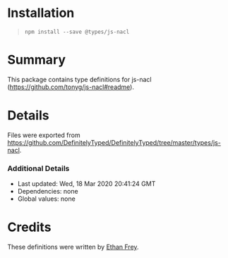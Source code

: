# Installation
> `npm install --save @types/js-nacl`

# Summary
This package contains type definitions for js-nacl (https://github.com/tonyg/js-nacl#readme).

# Details
Files were exported from https://github.com/DefinitelyTyped/DefinitelyTyped/tree/master/types/js-nacl.

### Additional Details
 * Last updated: Wed, 18 Mar 2020 20:41:24 GMT
 * Dependencies: none
 * Global values: none

# Credits
These definitions were written by [Ethan Frey](https://github.com/ethanfrey).
